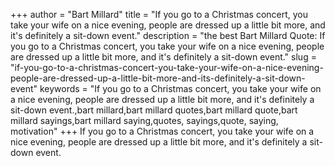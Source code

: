 +++
author = "Bart Millard"
title = "If you go to a Christmas concert, you take your wife on a nice evening, people are dressed up a little bit more, and it's definitely a sit-down event."
description = "the best Bart Millard Quote: If you go to a Christmas concert, you take your wife on a nice evening, people are dressed up a little bit more, and it's definitely a sit-down event."
slug = "if-you-go-to-a-christmas-concert-you-take-your-wife-on-a-nice-evening-people-are-dressed-up-a-little-bit-more-and-its-definitely-a-sit-down-event"
keywords = "If you go to a Christmas concert, you take your wife on a nice evening, people are dressed up a little bit more, and it's definitely a sit-down event.,bart millard,bart millard quotes,bart millard quote,bart millard sayings,bart millard saying,quotes, sayings,quote, saying, motivation"
+++
If you go to a Christmas concert, you take your wife on a nice evening, people are dressed up a little bit more, and it's definitely a sit-down event.

